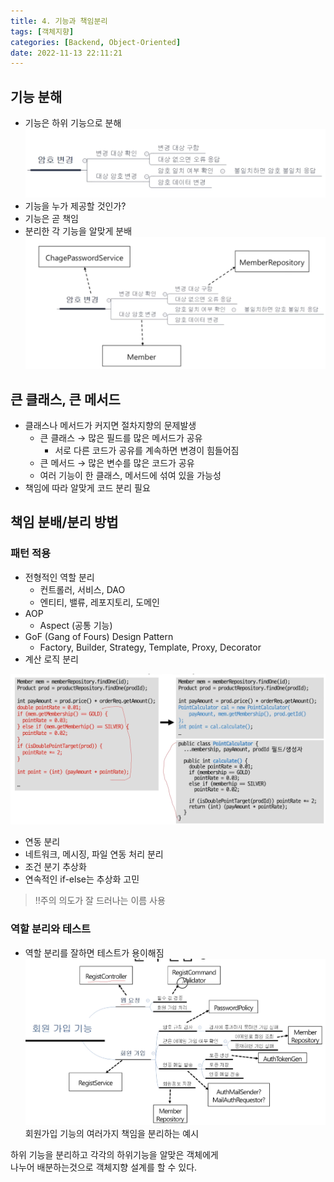```yaml
---
title: 4. 기능과 책임분리
tags: [객체지향]
categories: [Backend, Object-Oriented]
date: 2022-11-13 22:11:21
---
```


## 기능 분해
- 기능은 하위 기능으로 분해
![Screenshot 2022-11-13 at 22.17.33.png](/assets/img/Screenshot_2022-11-13_at_22.17.33.png)
- 기능을 누가 제공할 것인가?
- 기능은 곧 책임
- 분리한 각 기능을 알맞게 분배
![Screenshot 2022-11-13 at 22.18.18.png](/assets/img/Screenshot_2022-11-13_at_22.18.18.png)
## 큰 클래스, 큰 메서드
- 클래스나 메서드가 커지면 절차지향의 문제발생
	- 큰 클래스 → 많은 필드를 많은 메서드가 공유
		- 서로 다른 코드가 공유를 계속하면 변경이 힘들어짐
	- 큰 메서드 → 많은 변수를 많은 코드가 공유
	- 여러 기능이 한 클래스, 메서드에 섞여 있을 가능성
- 책임에 따라 알맞게 코드 분리 필요

## 책임 분배/분리 방법
### 패턴 적용
- 전형적인 역할 분리
	- 컨트롤러, 서비스, DAO
	- 엔티티, 밸류, 레포지토리, 도메인
- AOP
	- Aspect (공통 기능)
- GoF (Gang of Fours) Design Pattern
	- Factory, Builder, Strategy, Template, Proxy, Decorator
- 계산 로직 분리

![Screenshot 2022-11-13 at 22.23.30.png](/assets/img/Screenshot_2022-11-13_at_22.23.30.png)
- 연동 분리
- 네트워크, 메시징, 파일 연동 처리 분리
- 조건 분기 추상화
- 연속적인 if-else는 추상화 고민  

> ‼️주의 의도가 잘 드러나는 이름 사용


### 역할 분리와 테스트
- 역할 분리를 잘하면 테스트가 용이해짐
![회원가입 기능의 여러가지 책임을 분리하는 예시](/assets/img/Screenshot_2022-11-13_at_22.26.36.png)
회원가입 기능의 여러가지 책임을 분리하는 예시


하위 기능을 분리하고 각각의 하위기능을 알맞은 객체에게   
나누어 배분하는것으로 객체지향 설계를 할 수 있다.